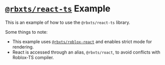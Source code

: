 # [`@rbxts/react-ts`](https://github.com/littensy/rbxts-react) Example

This is an example of how to use the `@rbxts/react-ts` library.

Some things to note:

-   This example uses [`@rbxts/roblox-react`](https://github.com/littensy/rbxts-react#-reactroblox) and enables strict mode for rendering.
-   React is accessed through an alias, `@rbxts/roact`, to avoid conflicts with Roblox-TS compiler.
